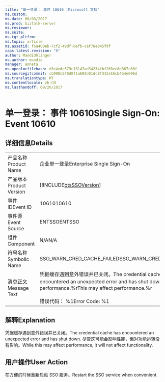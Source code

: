 ```yaml
---
title: "单一登录： 事件 10610 |Microsoft 文档"
ms.custom: 
ms.date: 06/08/2017
ms.prod: biztalk-server
ms.reviewer: 
ms.suite: 
ms.tgt_pltfrm: 
ms.topic: article
ms.assetid: f6a400eb-7cf2-49df-befb-caf76e845fdf
caps.latest.revision: "6"
author: MandiOhlinger
ms.author: mandia
manager: anneta
ms.openlocfilehash: d3e4edc579c18147ad34234fbf268ec8d867c60f
ms.sourcegitcommit: cb908c540d8f1a692d01dc8f313e16cb4b4e696d
ms.translationtype: MT
ms.contentlocale: zh-CN
ms.lasthandoff: 09/20/2017
---
```

# <a name="single-sign-on-event-10610"></a><span data-ttu-id="ebdec-102">单一登录： 事件 10610</span><span class="sxs-lookup"><span data-stu-id="ebdec-102">Single Sign-On: Event 10610</span></span>
## <a name="details"></a><span data-ttu-id="ebdec-103">详细信息</span><span class="sxs-lookup"><span data-stu-id="ebdec-103">Details</span></span>  
  
|||  
|-|-|  
|<span data-ttu-id="ebdec-104">产品名称</span><span class="sxs-lookup"><span data-stu-id="ebdec-104">Product Name</span></span>|<span data-ttu-id="ebdec-105">企业单一登录</span><span class="sxs-lookup"><span data-stu-id="ebdec-105">Enterprise Single Sign-On</span></span>|  
|<span data-ttu-id="ebdec-106">产品版本</span><span class="sxs-lookup"><span data-stu-id="ebdec-106">Product Version</span></span>|[!INCLUDE[btsSSOVersion](../includes/btsssoversion-md.md)]|  
|<span data-ttu-id="ebdec-107">事件 ID</span><span class="sxs-lookup"><span data-stu-id="ebdec-107">Event ID</span></span>|<span data-ttu-id="ebdec-108">10610</span><span class="sxs-lookup"><span data-stu-id="ebdec-108">10610</span></span>|  
|<span data-ttu-id="ebdec-109">事件源</span><span class="sxs-lookup"><span data-stu-id="ebdec-109">Event Source</span></span>|<span data-ttu-id="ebdec-110">ENTSSO</span><span class="sxs-lookup"><span data-stu-id="ebdec-110">ENTSSO</span></span>|  
|<span data-ttu-id="ebdec-111">组件</span><span class="sxs-lookup"><span data-stu-id="ebdec-111">Component</span></span>|<span data-ttu-id="ebdec-112">N/A</span><span class="sxs-lookup"><span data-stu-id="ebdec-112">N/A</span></span>|  
|<span data-ttu-id="ebdec-113">符号名称</span><span class="sxs-lookup"><span data-stu-id="ebdec-113">Symbolic Name</span></span>|<span data-ttu-id="ebdec-114">SSO_WARN_CRED_CACHE_FAILED</span><span class="sxs-lookup"><span data-stu-id="ebdec-114">SSO_WARN_CRED_CACHE_FAILED</span></span>|  
|<span data-ttu-id="ebdec-115">消息正文</span><span class="sxs-lookup"><span data-stu-id="ebdec-115">Message Text</span></span>|<span data-ttu-id="ebdec-116">凭据缓存遇到意外错误并已关闭。</span><span class="sxs-lookup"><span data-stu-id="ebdec-116">The credential cache has encountered an unexpected error and has shut down.</span></span> <span data-ttu-id="ebdec-117">这可能会影响 performance.%r</span><span class="sxs-lookup"><span data-stu-id="ebdec-117">This may affect performance.%r</span></span><br /><br /> <span data-ttu-id="ebdec-118">错误代码： %1</span><span class="sxs-lookup"><span data-stu-id="ebdec-118">Error Code: %1</span></span>|  
  
## <a name="explanation"></a><span data-ttu-id="ebdec-119">解释</span><span class="sxs-lookup"><span data-stu-id="ebdec-119">Explanation</span></span>  
 <span data-ttu-id="ebdec-120">凭据缓存遇到意外错误并已关闭。</span><span class="sxs-lookup"><span data-stu-id="ebdec-120">The credential cache has encountered an unexpected error and has shut down.</span></span> <span data-ttu-id="ebdec-121">尽管这可能会影响性能，但对功能运转没有影响。</span><span class="sxs-lookup"><span data-stu-id="ebdec-121">While this may affect performance, it will not affect functionality.</span></span>  
  
## <a name="user-action"></a><span data-ttu-id="ebdec-122">用户操作</span><span class="sxs-lookup"><span data-stu-id="ebdec-122">User Action</span></span>  
 <span data-ttu-id="ebdec-123">在方便的时候重新启动 SSO 服务。</span><span class="sxs-lookup"><span data-stu-id="ebdec-123">Restart the SSO service when convenient.</span></span>